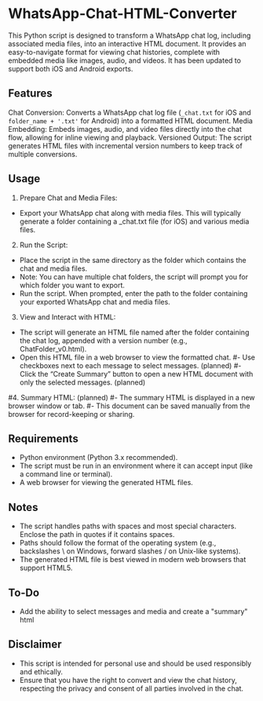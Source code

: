 # WhatsApp-Chat-HTML-Converter
This Python script is designed to transform a WhatsApp chat log, including associated media files, into an interactive HTML document. It provides an easy-to-navigate format for viewing chat histories, complete with embedded media like images, audio, and videos.  It has been updated to support both iOS and Android exports.

## Features
Chat Conversion: Converts a WhatsApp chat log file (`_chat.txt` for iOS and `folder_name + '.txt'` for Android) into a formatted HTML document.
Media Embedding: Embeds images, audio, and video files directly into the chat flow, allowing for inline viewing and playback.
Versioned Output: The script generates HTML files with incremental version numbers to keep track of multiple conversions.

## Usage

1. Prepare Chat and Media Files:
  - Export your WhatsApp chat along with media files. This will typically generate a folder containing a _chat.txt file (for iOS) and various media files.

2. Run the Script:
  - Place the script in the same directory as the folder which contains the chat and media files.
  - Note: You can have multiple chat folders, the script will prompt you for which folder you want to export.
  - Run the script. When prompted, enter the path to the folder containing your exported WhatsApp chat and media files.

3. View and Interact with HTML:
  - The script will generate an HTML file named after the folder containing the chat log, appended with a version number (e.g., ChatFolder_v0.html).
  - Open this HTML file in a web browser to view the formatted chat.
  #- Use checkboxes next to each message to select messages. (planned)
  #- Click the “Create Summary” button to open a new HTML document with only the selected messages. (planned)

#4. Summary HTML: (planned)
  #- The summary HTML is displayed in a new browser window or tab.
  #- This document can be saved manually from the browser for record-keeping or sharing.

## Requirements
  - Python environment (Python 3.x recommended).
  - The script must be run in an environment where it can accept input (like a command line or terminal).
  - A web browser for viewing the generated HTML files.

## Notes
  - The script handles paths with spaces and most special characters. Enclose the path in quotes if it contains spaces.
  - Paths should follow the format of the operating system (e.g., backslashes \ on Windows, forward slashes / on Unix-like systems).
  - The generated HTML file is best viewed in modern web browsers that support HTML5.

## To-Do
  - Add the ability to select messages and media and create a "summary" html

## Disclaimer
  - This script is intended for personal use and should be used responsibly and ethically.
  - Ensure that you have the right to convert and view the chat history, respecting the privacy and consent of all parties involved in the chat.
